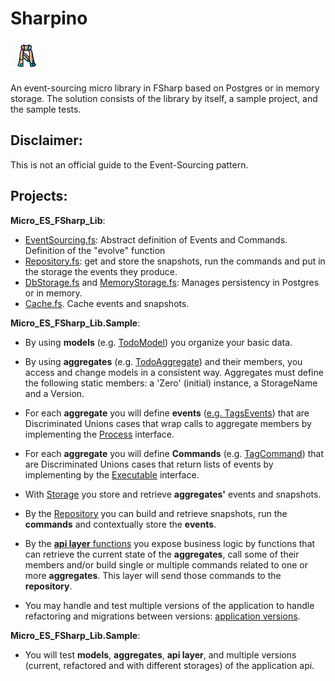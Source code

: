 # Sharpino


<img src="ico/sharpino.png" alt="drawing" width="50"/>

An event-sourcing micro library in FSharp based on Postgres or in memory storage. The solution consists of the library by itself, a sample project, and the sample tests.

## Disclaimer: 
This is not an official guide to the Event-Sourcing pattern. 

## Projects:

__Micro_ES_FSharp_Lib__:

- [EventSourcing.fs](Sharpino.Lib/Core.fs): Abstract definition of Events and Commands. Definition of the "evolve" function
- [Repository.fs](Sharpino.Lib/Repository.fs): get and store the snapshots, run the commands and put in the storage the events they produce.
- [DbStorage.fs](Sharpino.Lib/DbStorage.fs) and [MemoryStorage.fs](Sharpino.Lib/MemoryStorage.fs): Manages persistency in Postgres or in memory. 
- [Cache.fs](Sharpino.Lib/Cache.fs). Cache events and snapshots.


__Micro_ES_FSharp_Lib.Sample__:


- By using __models__ (e.g. [TodoModel](Sharpino.Sample/models/TodosModel.fs)) you organize your basic data.
- By using  __aggregates__ (e.g. [TodoAggregate](Micro_ES_FSharp_Lib.Sample/aggregates/Todos/Aggregate.fs)) and their members, you access and change models in a consistent way. Aggregates must define the following static members: a 'Zero' (initial) instance, a StorageName and a Version. 

- For each __aggregate__ you will define __events__ ([e.g. TagsEvents](Sharpino.Sample/aggregates/Tags/Events.fs)) that are Discriminated Unions cases that wrap calls to aggregate members by implementing the [Process](Sharpino.Lib/Core.fs) interface. 
- For each __aggregate__ you will define __Commands__ (e.g. [TagCommand](Sharpino.Sample/aggregates/Tags/Commands.fs)) that are Discriminated Unions cases that return lists of events by implementing by the [Executable](Sharpino.Lib/Core.fs) interface.
- With [Storage](Sharpino.Lib/DbStorage.fs) you store and retrieve __aggregates'__ events and snapshots.
- By the [Repository](Sharpino.Lib/Repository.fs) you can build and retrieve snapshots, run the __commands__ and contextually store the __events__.
- By the [__api layer__ functions](Sharpino.Sample/App.fs) you expose business logic by functions that can retrieve the current state of the __aggregates__, call some of their members and/or build single or multiple commands related to one or more  __aggregates__. This layer will send those commands to the __repository__. 
- You may handle and test multiple versions of the application to handle refactoring and migrations between versions: [application versions](Sharpino.Sample/AppVersions.fs). 


__Micro_ES_FSharp_Lib.Sample__:
- You will test __models__, __aggregates__, __api layer__, and multiple versions (current, refactored and with different storages) of the application api. 



